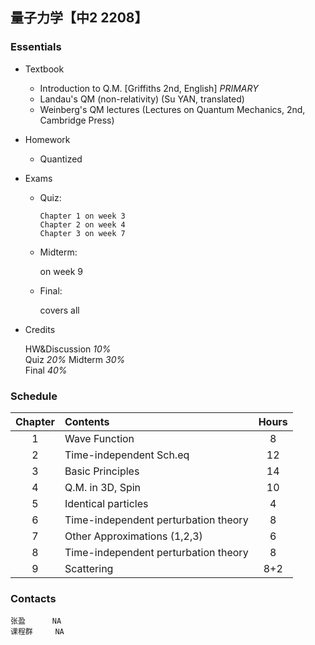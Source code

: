 ## 量子力学【中2 2208】

### Essentials  
* Textbook  
  - Introduction to Q.M. [Griffiths 2nd, English] _PRIMARY_  
  - Landau's QM (non-relativity) (Su YAN, translated)  
  - Weinberg's QM lectures (Lectures on Quantum Mechanics, 2nd, Cambridge Press)  
* Homework  

  - Quantized

* Exams

  * Quiz:  

    `Chapter 1 on week 3`  
    `Chapter 2 on week 4`  
    `Chapter 3 on week 7`  

  * Midterm:
  
    on week 9
  
  * Final:
  
    covers all

* Credits

   HW&Discussion *10%*  
   Quiz *20%*
   Midterm *30%*  
   Final *40%*  

### Schedule  

|Chapter	| Contents								| Hours |
|:---------:|:--------------------------------------|:-----:|
|1			| Wave Function							| 8     |
|2			| Time-independent Sch.eq				| 12    |
|3			| Basic Principles						| 14    |
|4			| Q.M. in 3D, Spin						| 10    |
|5			| Identical particles					| 4     |
|6			| Time-independent perturbation theory	| 8     |
|7			| Other Approximations (1,2,3)			| 6     |
|8			| Time-independent perturbation theory	| 8     |
|9			| Scattering							| 8+2   |
 
### Contacts  
	张盈 		NA  
	课程群		NA  
  